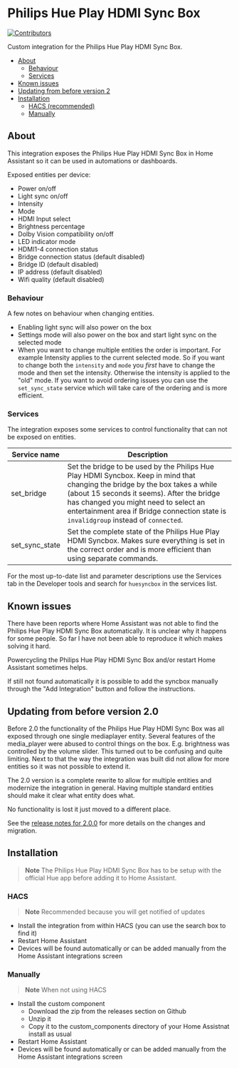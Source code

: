 # Philips Hue Play HDMI Sync Box

[![Contributors](https://img.shields.io/github/contributors/mvdwetering/huesyncbox.svg)](https://github.com/mvdwetering/huesyncbox/graphs/contributors)

Custom integration for the Philips Hue Play HDMI Sync Box.

- [About](#about)
  - [Behaviour](#behaviour)
  - [Services](#services)
 - [Known issues](#known-issues)
- [Updating from before version 2](#updating-from-before-version-20)
- [Installation](#installation)
  - [HACS (recommended)](#hacs)
  - [Manually](#manually)

## About

This integration exposes the Philips Hue Play HDMI Sync Box in Home Assistant so it can be used in automations or dashboards.

Exposed entities per device:

* Power on/off
* Light sync on/off
* Intensity
* Mode
* HDMI Input select
* Brightness percentage
* Dolby Vision compatibility on/off
* LED indicator mode
* HDMI1-4 connection status
* Bridge connection status (default disabled)
* Bridge ID (default disabled)
* IP address (default disabled)
* Wifi quality (default disabled)

### Behaviour

A few notes on behaviour when changing entities.

* Enabling light sync will also power on the box
* Settings mode will also power on the box and start light sync on the selected mode
* When you want to change multiple entities the order is important. For example Intensity applies to the current selected mode. So if you want to change both the `intensity` and `mode` you _first_ have to change the mode and then set the intensity. Otherwise the intensity is applied to the "old" mode. If you want to avoid ordering issues you can use the `set_sync_state` service which will take care of the ordering and is more efficient.


### Services

The integration exposes some services to control functionality that can not be exposed on entities.

| Service name | Description |
|---|---|
| set_bridge | Set the bridge to be used by the Philips Hue Play HDMI Syncbox. Keep in mind that changing the bridge by the box takes a while (about 15 seconds it seems). After the bridge has changed you might need to select an entertainment area if Bridge connection state is `invalidgroup` instead of `connected`. |
| set_sync_state | Set the complete state of the Philips Hue Play HDMI Syncbox. Makes sure everything is set in the correct order and is more efficient than using separate commands. |

For the most up-to-date list and parameter descriptions use the Services tab in the Developer tools and search for `huesyncbox` in the services list.


## Known issues

There have been reports where Home Assistant was not able to find the Philips Hue Play HDMI Sync Box automatically.
It is unclear why it happens for some people. So far I have not been able to reproduce it which makes solving it hard.

Powercycling the Philips Hue Play HDMI Sync Box and/or restart Home Assistant sometimes helps.

If still not found automatically it is possible to add the syncbox manually through the "Add Integration" button and follow the instructions.


## Updating from before version 2.0

Before 2.0 the functionality of the Philips Hue Play HDMI Sync Box was all exposed through one single mediaplayer entity. Several features of the media_player were abused to control things on the box. E.g. brightness was controlled by the volume slider. This turned out to be confusing and quite limiting. Next to that the way the integration was built did not allow for more entities so it was not possible to extend it. 

The 2.0 version is a complete rewrite to allow for multiple entities and modernize the integration in general. Having multiple standard entities should make it clear what entity does what.

No functionality is lost it just moved to a different place.

See the [release notes for 2.0.0](https://github.com/mvdwetering/huesyncbox/releases/tag/v2.0.0b0) for more details on the changes and migration.


## Installation

> **Note**
> The Philips Hue Play HDMI Sync Box has to be setup with the official Hue app before adding it to Home Assistant.

### HACS

> **Note**
> Recommended because you will get notified of updates

* Install the integration from within HACS (you can use the search box to find it)
* Restart Home Assistant
* Devices will be found automatically or can be added manually from the Home Assistant integrations screen

### Manually

> **Note**
> When not using HACS

* Install the custom component
  * Download the zip from the releases section on Github
  * Unzip it
  * Copy it to the custom_components directory of your Home Assistnat install as usual
* Restart Home Assistant
* Devices will be found automatically or can be added manually from the Home Assistant integrations screen
